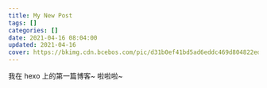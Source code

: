 ```yaml
---
title: My New Post
tags: []
categories: []
date: 2021-04-16 08:04:00
updated: 2021-04-16
cover: https://bkimg.cdn.bcebos.com/pic/d31b0ef41bd5ad6eddc469d804822edbb6fd526696e2
---
```


我在 hexo 上的第一篇博客~
啦啦啦~
